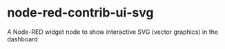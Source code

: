 # node-red-contrib-ui-svg
A Node-RED widget node to show interactive SVG (vector graphics) in the dashboard
